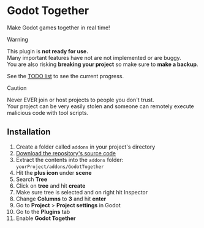 # Godot Together
Make Godot games together in real time!

> [!WARNING]
> This plugin is **not ready for use.**  
> Many important features have not are not implemented or are buggy.  
> You are also risking **breaking your project** so make sure to **make a backup**.
>
> See the [TODO list](https://github.com/wolfyxon/godotTogether/issues/1) to see the current progress.

> [!CAUTION]
> Never EVER join or host projects to people you don't trust.  
> Your project can be very easily stolen and someone can remotely execute malicious code with tool scripts. 

## Installation
1. Create a folder called `addons` in your project's directory
2. [Download the repository's source code](https://github.com/DoubleAAGuy/GodotTogether/releases/download/main/GodotTogether.zip)
3. Extract the contents into the `addons` folder: `yourProject/addons/GodotTogether`
4. Hit the **plus icon** under **scene**
5. Search **Tree**
6. Click on **tree** and hit **create**
7. Make sure tree is selected and on right hit Inspector
8. Change **Columns** to **3** and hit **enter**
9. Go to **Project** > **Project settings** in Godot
10. Go to the **Plugins** tab
11. Enable **Godot Together**
